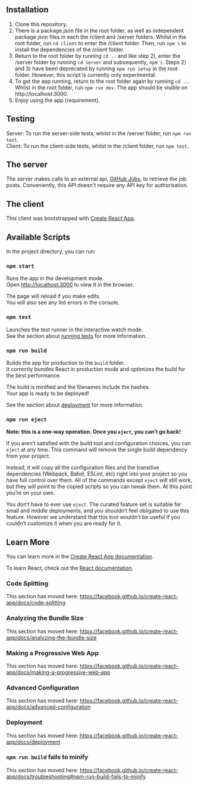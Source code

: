 ## Installation

1) Clone this repository.
2) There is a package.json file in the root folder, as well as independent package.json files in each the /client and /server folders. Whilst in the root folder, run `cd client` to enter the /client folder. Then, run `npm i` to install the dependencies of the /client folder.
3) Return to the root folder by running `cd ..` and like step 2), enter the /server folder by running `cd server` and subsequently, `npm i`. Steps 2) and 3) have been deprecated by running `npm run setup` in the root folder. However, this script is currently only experimental. 
4) To get the app running, return to the root folder again by running `cd ..`. Whilst in the root folder, run `npm run dev`. The app should be visible on http://localhost:3000.
5) Enjoy using the app (requirement).

## Testing

Server: To run the server-side tests, whilst in the /server folder, run `npm run test`.<br/>
Client: To run the client-side tests, whilst in the /client folder, run `npm test`.

## The server

The server makes calls to an external api, [GitHub Jobs](https://jobs.github.com/api), to retrieve the job posts. Conveniently, this API doesn't require any API key for authorisation.

## The client

This client was bootstrapped with [Create React App](https://github.com/facebook/create-react-app).

## Available Scripts

In the project directory, you can run:

### `npm start`

Runs the app in the development mode.<br />
Open [http://localhost:3000](http://localhost:3000) to view it in the browser.

The page will reload if you make edits.<br />
You will also see any lint errors in the console.

### `npm test`

Launches the test runner in the interactive watch mode.<br />
See the section about [running tests](https://facebook.github.io/create-react-app/docs/running-tests) for more information.

### `npm run build`

Builds the app for production to the `build` folder.<br />
It correctly bundles React in production mode and optimizes the build for the best performance.

The build is minified and the filenames include the hashes.<br />
Your app is ready to be deployed!

See the section about [deployment](https://facebook.github.io/create-react-app/docs/deployment) for more information.

### `npm run eject`

**Note: this is a one-way operation. Once you `eject`, you can’t go back!**

If you aren’t satisfied with the build tool and configuration choices, you can `eject` at any time. This command will remove the single build dependency from your project.

Instead, it will copy all the configuration files and the transitive dependencies (Webpack, Babel, ESLint, etc) right into your project so you have full control over them. All of the commands except `eject` will still work, but they will point to the copied scripts so you can tweak them. At this point you’re on your own.

You don’t have to ever use `eject`. The curated feature set is suitable for small and middle deployments, and you shouldn’t feel obligated to use this feature. However we understand that this tool wouldn’t be useful if you couldn’t customize it when you are ready for it.

## Learn More

You can learn more in the [Create React App documentation](https://facebook.github.io/create-react-app/docs/getting-started).

To learn React, check out the [React documentation](https://reactjs.org/).

### Code Splitting

This section has moved here: https://facebook.github.io/create-react-app/docs/code-splitting

### Analyzing the Bundle Size

This section has moved here: https://facebook.github.io/create-react-app/docs/analyzing-the-bundle-size

### Making a Progressive Web App

This section has moved here: https://facebook.github.io/create-react-app/docs/making-a-progressive-web-app

### Advanced Configuration

This section has moved here: https://facebook.github.io/create-react-app/docs/advanced-configuration

### Deployment

This section has moved here: https://facebook.github.io/create-react-app/docs/deployment

### `npm run build` fails to minify

This section has moved here: https://facebook.github.io/create-react-app/docs/troubleshooting#npm-run-build-fails-to-minify
